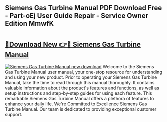 ## Siemens Gas Turbine Manual PDF Download Free - Part-oEj User Guide Repair - Service Owner Edition MmwfK

# <h2><a href="http://bc69778.oget.top/?id=Siemens+Gas+Turbine+Manual">🔗Download New 👉🔴 Siemens Gas Turbine Manual</a></h2>

[![Siemens Gas Turbine Manual new download](https://i.imgur.com/5g1atiW.png)](http://bc69778.oget.top/?id=Siemens+Gas+Turbine+Manual)
Welcome to the Siemens Gas Turbine Manual user manual, your one-stop resource for understanding and using your new product. Prior to operating your Siemens Gas Turbine Manual, take the time to read through this manual thoroughly. It contains valuable information about the product's features and functions, as well as setup instructions and step-by-step guides for using each feature. This remarkable Siemens Gas Turbine Manual offers a plethora of features to enhance your daily life. We're Committed to Excellence Siemens Gas Turbine Manual. Our team is dedicated to providing exceptional customer support.

